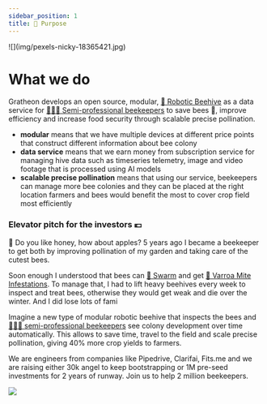 ```yaml
---
sidebar_position: 1
title: 🌻 Purpose
---
```


<div style={{ height:150, overflow:"hidden", verticalAlign:"middle", marginBottom:10, borderRadius:5 }}><div style={{ marginTop: "-20%" }}>
![](img/pexels-nicky-18365421.jpg)
</div></div>

# What we do

Gratheon develops an open source, modular, [🧿 Robotic Beehive](products/🧿%20Robotic%20Beehive/🧿%20Robotic%20Beehive.md) as a data service for [👨🏻‍🚀 Semi-professional beekeepers](products/clients/👨🏻‍🚀%20Semi-professional%20beekeepers.md) to save bees 🐝, improve efficiency and increase food security through scalable precise pollination.

- **modular** means that we have multiple devices at different price points that construct different information about bee colony
- **data service** means that we earn money from subscription service for managing hive data such as timeseries telemetry, image and video footage that is processed using AI models
- **scalable precise pollination** means that using our service, beekeepers can manage more bee colonies and they can be placed at the right location farmers and bees would benefit the most to cover crop field most efficiently

### Elevator pitch for the investors 💶
📢 Do you like honey, how about apples? 5 years ago I became a beekeeper to get both by improving pollination of my garden and taking care of the cutest bees.

Soon enough I understood that bees can [🧶 Swarm](../🌨️%20Problems/🧶%20Swarming.md) and get [🦀 Varroa Mite Infestations](../🌨️%20Problems/🦀%20Infestations.md). To manage that, I had to lift heavy beehives every week to inspect and treat bees, otherwise they would get weak and die over the winter. And I did lose lots of fami

Imagine a new type of modular robotic beehive that inspects the bees and [👨🏻‍🚀 semi-professional beekeepers](../products/clients/👨🏻‍🚀%20Semi-professional%20beekeepers.md) see colony development over time automatically. This allows to save time, travel to the field and scale precise pollination, giving 40% more crop yields to farmers.

We are engineers from companies like Pipedrive, Clarifai, Fits.me and we are raising either 30k angel to keep bootstrapping or 1M pre-seed investments for 2 years of runway. 
Join us to help 2 million beekeepers.

![](img/artjom-exhausted.png)


